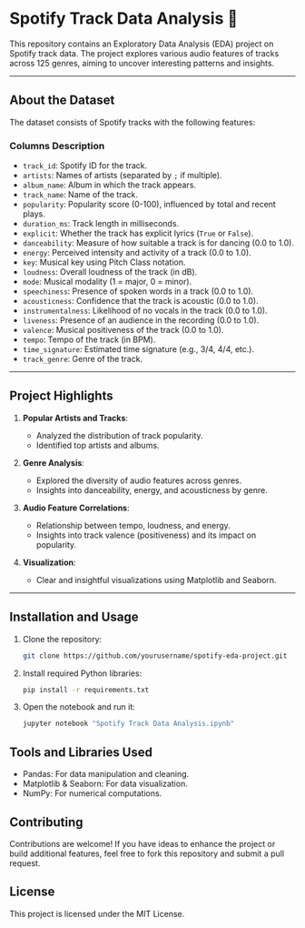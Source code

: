# Spotify Track Data Analysis 🎵

This repository contains an Exploratory Data Analysis (EDA) project on Spotify track data. The project explores various audio features of tracks across 125 genres, aiming to uncover interesting patterns and insights.

---

## About the Dataset

The dataset consists of Spotify tracks with the following features:

### **Columns Description**
- `track_id`: Spotify ID for the track.
- `artists`: Names of artists (separated by `;` if multiple).
- `album_name`: Album in which the track appears.
- `track_name`: Name of the track.
- `popularity`: Popularity score (0-100), influenced by total and recent plays.
- `duration_ms`: Track length in milliseconds.
- `explicit`: Whether the track has explicit lyrics (`True` or `False`).
- `danceability`: Measure of how suitable a track is for dancing (0.0 to 1.0).
- `energy`: Perceived intensity and activity of a track (0.0 to 1.0).
- `key`: Musical key using Pitch Class notation.
- `loudness`: Overall loudness of the track (in dB).
- `mode`: Musical modality (1 = major, 0 = minor).
- `speechiness`: Presence of spoken words in a track (0.0 to 1.0).
- `acousticness`: Confidence that the track is acoustic (0.0 to 1.0).
- `instrumentalness`: Likelihood of no vocals in the track (0.0 to 1.0).
- `liveness`: Presence of an audience in the recording (0.0 to 1.0).
- `valence`: Musical positiveness of the track (0.0 to 1.0).
- `tempo`: Tempo of the track (in BPM).
- `time_signature`: Estimated time signature (e.g., 3/4, 4/4, etc.).
- `track_genre`: Genre of the track.

---

## Project Highlights

1. **Popular Artists and Tracks**:
   - Analyzed the distribution of track popularity.
   - Identified top artists and albums.

2. **Genre Analysis**:
   - Explored the diversity of audio features across genres.
   - Insights into danceability, energy, and acousticness by genre.

3. **Audio Feature Correlations**:
   - Relationship between tempo, loudness, and energy.
   - Insights into track valence (positiveness) and its impact on popularity.

4. **Visualization**:
   - Clear and insightful visualizations using Matplotlib and Seaborn.

---

## Installation and Usage

1. Clone the repository:
   ```bash
   git clone https://github.com/yourusername/spotify-eda-project.git
   
2. Install required Python libraries:
    ```bash
   pip install -r requirements.txt
   
4. Open the notebook and run it:
    ```bash
   jupyter notebook "Spotify Track Data Analysis.ipynb"

   
## Tools and Libraries Used
- Pandas: For data manipulation and cleaning.
- Matplotlib & Seaborn: For data visualization.
- NumPy: For numerical computations.

## Contributing
Contributions are welcome! If you have ideas to enhance the project or build additional features, feel free to fork this repository and submit a pull request.

## License
This project is licensed under the MIT License.
